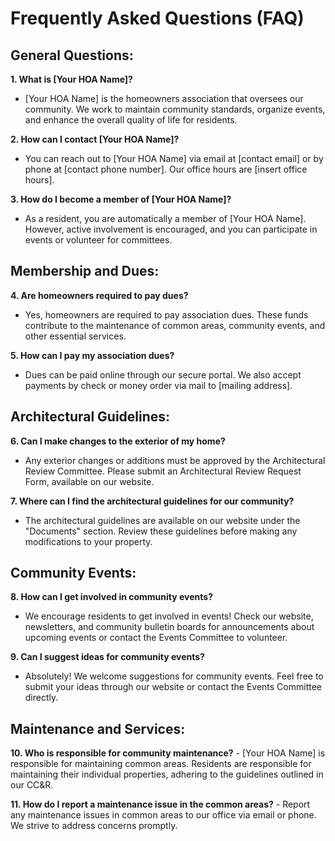 # Frequently Asked Questions (FAQ)

## General Questions:

**1. What is [Your HOA Name]?**
   - [Your HOA Name] is the homeowners association that oversees our community. We work to maintain community standards, organize events, and enhance the overall quality of life for residents.

**2. How can I contact [Your HOA Name]?**
   - You can reach out to [Your HOA Name] via email at [contact email] or by phone at [contact phone number]. Our office hours are [insert office hours].

**3. How do I become a member of [Your HOA Name]?**
   - As a resident, you are automatically a member of [Your HOA Name]. However, active involvement is encouraged, and you can participate in events or volunteer for committees.

## Membership and Dues:

**4. Are homeowners required to pay dues?**
   - Yes, homeowners are required to pay association dues. These funds contribute to the maintenance of common areas, community events, and other essential services.

**5. How can I pay my association dues?**
   - Dues can be paid online through our secure portal. We also accept payments by check or money order via mail to [mailing address].

## Architectural Guidelines:

**6. Can I make changes to the exterior of my home?**
   - Any exterior changes or additions must be approved by the Architectural Review Committee. Please submit an Architectural Review Request Form, available on our website.

**7. Where can I find the architectural guidelines for our community?**
   - The architectural guidelines are available on our website under the "Documents" section. Review these guidelines before making any modifications to your property.

## Community Events:

**8. How can I get involved in community events?**
   - We encourage residents to get involved in events! Check our website, newsletters, and community bulletin boards for announcements about upcoming events or contact the Events Committee to volunteer.

**9. Can I suggest ideas for community events?**
   - Absolutely! We welcome suggestions for community events. Feel free to submit your ideas through our website or contact the Events Committee directly.

## Maintenance and Services:

**10. Who is responsible for community maintenance?**
    - [Your HOA Name] is responsible for maintaining common areas. Residents are responsible for maintaining their individual properties, adhering to the guidelines outlined in our CC&R.

**11. How do I report a maintenance issue in the common areas?**
    - Report any maintenance issues in common areas to our office via email or phone. We strive to address concerns promptly.
